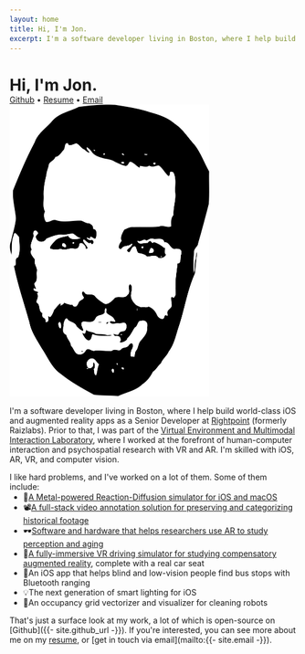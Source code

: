 ```yaml
---
layout: home
title: Hi, I'm Jon.
excerpt: I'm a software developer living in Boston, where I help build world-class iOS and augmented reality apps as a Senior Developer at Rightpoint (formerly Raizlabs). Prior to that, I was part of the Virtual Environment and Multimodal Interaction Laboratory, where I worked at the forefront of human-computer interaction and psychospatial research with VR and AR. I'm skilled with iOS, AR, VR, and computer vision.
---
```


<style>
.emoji-bullet::before {
    top: unset !important;
    background-color: unset !important;
}

.emoji-bullet-pizza::before {
    content: "🍕" !important;
}

.emoji-bullet-film-reel::before {
    content: "📽️" !important;
}

.emoji-bullet-sunglasses::before {
    content: "🕶️" !important;
}

.emoji-bullet-car::before {
    content: "🚙" !important;
}

.emoji-bullet-signpost::before {
    content: "🚏" !important;
}

.emoji-bullet-light-bulb::before {
    content: "💡" !important;
}

.emoji-bullet-robot::before {
    content: "🤖" !important;
}
</style>

<div class="flex flex-row" style="margin-bottom: 0.8888889em;">
    <div class="flex flex-col">
        <h1 class="" style="margin-bottom: 0;">Hi, I'm Jon.</h1>
        <span>
        <a href="{{- site.github_url -}}">Github</a>   •   <a href="{{- '/resume' | relative_url -}}">Resume</a>   •   <a href="mailto:{{- site.email -}}">Email</a>
        </span>
    </div>
    <div class="ml-4">
        <img class="h-16 md:h-16 lg:h-20" style="width:auto;margin-top:0;margin-bottom:0;" src="/assets/images/posterized_simplified.svg" width="349" height="511" aria-hidden="true">
    </div>
</div>

I'm a software developer living in Boston, where I help build world-class iOS and augmented reality apps as a Senior Developer at [Rightpoint](https://www.rightpoint.com/) (formerly Raizlabs). Prior to that, I was part of the [Virtual Environment and Multimodal Interaction Laboratory](https://umaine.edu/vemi/), where I worked at the forefront of human-computer interaction and psychospatial research with VR and AR. I'm skilled with iOS, AR, VR, and computer vision.

<p style="margin-bottom: 0;">
I like hard problems, and I've worked on a lot of them. Some of them include:
</p>
<ul style="margin-top: 0.1em;">
<li class="emoji-bullet emoji-bullet-pizza"><a href="/apps/liquid-math">A Metal-powered Reaction-Diffusion simulator for iOS and macOS</a></li>
<li class="emoji-bullet emoji-bullet-film-reel"><a href="https://github.com/colejd/waldorf">A full-stack video annotation solution for preserving and categorizing historical footage</a></li>
<li class="emoji-bullet emoji-bullet-sunglasses"><a href="https://github.com/colejd/kino">Software and hardware that helps researchers use AR to study perception and aging</a></li>
<li class="emoji-bullet emoji-bullet-car"><a href="https://cugr.umaine.edu/wp-content/uploads/sites/146/2013/04/2013_CUGR-ShowcaseAbstracts1.pdf">A fully-immersive VR driving simulator for studying compensatory augmented reality</a>, complete with a real car seat</li>
<li class="emoji-bullet emoji-bullet-signpost">An iOS app that helps blind and low-vision people find bus stops with Bluetooth ranging</li>
<li class="emoji-bullet emoji-bullet-light-bulb">The next generation of smart lighting for iOS</li>
<li class="emoji-bullet emoji-bullet-robot">An occupancy grid vectorizer and visualizer for cleaning robots</li>
</ul>

That's just a surface look at my work, a lot of which is open-source on [Github]({{- site.github_url -}}). If you're interested, you can see more about me on my [resume](/resume), or [get in touch via email](mailto:{{- site.email -}}).